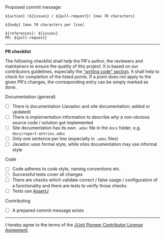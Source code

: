 Proposed commit message:

```
${action} (${issues} / ${pull-request}) [max 70 characters]

${body} [max 70 characters per line]

${references}: ${issues}
PR: ${pull-request}
```

---
**PR checklist**

The following checklist shall help the PR's author, the reviewers and maintainers to ensure the quality of this project.
It is based on our contributors guidelines, especially the ["writing code" section](https://github.com/junit-pioneer/junit-pioneer/blob/master/CONTRIBUTING.md#writing-code).
It shall help to check for completion of the listed points.
If a point does not apply to the given PR's changes, the corresponding entry can be simply marked as done. 

Documentation (general)
* [ ] There is documentation (Javadoc and site documentation; added or updated)
* [ ] There is implementation information to describe _why_ a non-obvious source code / solution got implemented
* [ ] Site documentation has its own `.adoc` file in the `docs` folder, e.g. `docs/report-entries.adoc`
* [ ] Only one sentence per line (especially in `.adoc` files)
* [ ] Javadoc uses formal style, while sites documentation may use informal style

Code
* [ ] Code adheres to code style, naming conventions etc.
* [ ] Successful tests cover all changes
* [ ] There are checks which validate correct / false usage / configuration of a functionality and there are tests to verify those checks
* [ ] Tests use [AssertJ](https://joel-costigliola.github.io/assertj/)

Contributing
* [ ] A prepared commit message exists

---

I hereby agree to the terms of the [JUnit Pioneer Contributor License Agreement](https://github.com/junit-pioneer/junit-pioneer/blob/master/CONTRIBUTING.md#junit-pioneer-contributor-license-agreement).
